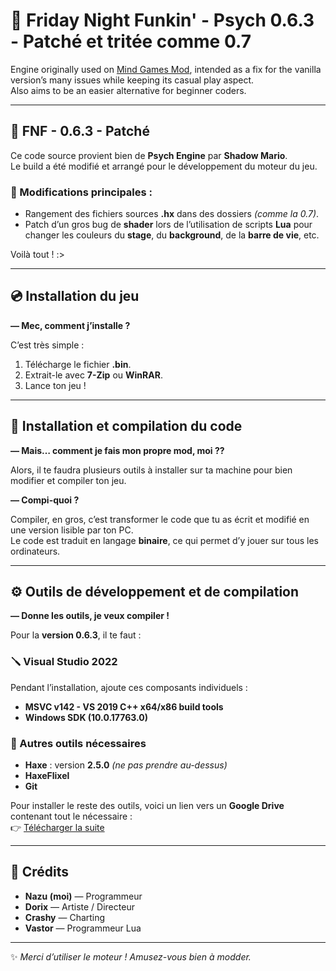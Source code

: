 # 🎵 Friday Night Funkin' - Psych 0.6.3 - Patché et tritée comme 0.7

Engine originally used on [Mind Games Mod](https://gamebanana.com/mods/301107), intended as a fix for the vanilla version’s many issues while keeping its casual play aspect.  
Also aims to be an easier alternative for beginner coders.

---

## 🧩 FNF - 0.6.3 - Patché

Ce code source provient bien de **Psych Engine** par **Shadow Mario**.  
Le build a été modifié et arrangé pour le développement du moteur du jeu.

### 🔧 Modifications principales :
- Rangement des fichiers sources **.hx** dans des dossiers *(comme la 0.7)*.  
- Patch d’un gros bug de **shader** lors de l’utilisation de scripts **Lua** pour changer les couleurs du **stage**, du **background**, de la **barre de vie**, etc.

Voilà tout ! :>

---

## 💿 Installation du jeu

**— Mec, comment j’installe ?**

C’est très simple :

1. Télécharge le fichier **.bin**.  
2. Extrait-le avec **7-Zip** ou **WinRAR**.  
3. Lance ton jeu !

---

## 🧠 Installation et compilation du code

**— Mais… comment je fais mon propre mod, moi ??**

Alors, il te faudra plusieurs outils à installer sur ta machine pour bien modifier et compiler ton jeu.

**— Compi-quoi ?**

Compiler, en gros, c’est transformer le code que tu as écrit et modifié en une version lisible par ton PC.  
Le code est traduit en langage **binaire**, ce qui permet d’y jouer sur tous les ordinateurs.

---

## ⚙️ Outils de développement et de compilation

**— Donne les outils, je veux compiler !**

Pour la **version 0.6.3**, il te faut :

### 🪛 Visual Studio 2022
Pendant l’installation, ajoute ces composants individuels :
- **MSVC v142 - VS 2019 C++ x64/x86 build tools**
- **Windows SDK (10.0.17763.0)**

### 💼 Autres outils nécessaires
- **Haxe** : version **2.5.0** *(ne pas prendre au-dessus)*  
- **HaxeFlixel**  
- **Git**

Pour installer le reste des outils, voici un lien vers un **Google Drive** contenant tout le nécessaire :  
👉 [Télécharger la suite](https://drive.google.com/file/d/1_HoXLj_nORyT8AjnVa4I26qOAw0HTwbL/view)

---

## 👥 Crédits

- **Nazu (moi)** — Programmeur  
- **Dorix** — Artiste / Directeur  
- **Crashy** — Charting  
- **Vastor** — Programmeur Lua  

---

✨ *Merci d’utiliser le moteur ! Amusez-vous bien à modder.*  
